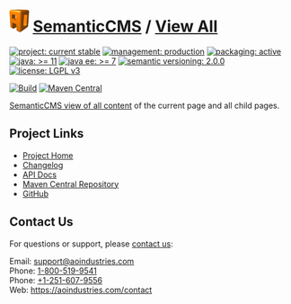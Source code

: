 # [<img src="ao-logo.png" alt="AO Logo" width="35" height="40">](https://github.com/aoindustries) [SemanticCMS](https://github.com/aoindustries/semanticcms) / [View All](https://github.com/aoindustries/semanticcms-view-all)

[![project: current stable](https://semanticcms.com/ao-badges/project-current-stable.svg)](https://aoindustries.com/life-cycle#project-current-stable)
[![management: production](https://semanticcms.com/ao-badges/management-production.svg)](https://aoindustries.com/life-cycle#management-production)
[![packaging: active](https://semanticcms.com/ao-badges/packaging-active.svg)](https://aoindustries.com/life-cycle#packaging-active)  
[![java: &gt;= 11](https://semanticcms.com/ao-badges/java-11.svg)](https://docs.oracle.com/en/java/javase/11/docs/api/)
[![java ee: &gt;= 7](https://semanticcms.com/ao-badges/javaee-7.svg)](https://docs.oracle.com/javaee/7/api/)
[![semantic versioning: 2.0.0](https://semanticcms.com/ao-badges/semver-2.0.0.svg)](http://semver.org/spec/v2.0.0.html)
[![license: LGPL v3](https://semanticcms.com/ao-badges/license-lgpl-3.0.svg)](https://www.gnu.org/licenses/lgpl-3.0)

[![Build](https://github.com/aoindustries/semanticcms-view-all/workflows/Build/badge.svg?branch=master)](https://github.com/aoindustries/semanticcms-view-all/actions?query=workflow%3ABuild)
[![Maven Central](https://maven-badges.herokuapp.com/maven-central/com.semanticcms/semanticcms-view-all/badge.svg)](https://maven-badges.herokuapp.com/maven-central/com.semanticcms/semanticcms-view-all)

[SemanticCMS view of all content](https://github.com/aoindustries/semanticcms-view-all) of the current page and all child pages.

## Project Links
* [Project Home](https://semanticcms.com/view-all/)
* [Changelog](https://semanticcms.com/view-all/changelog)
* [API Docs](https://semanticcms.com/view-all/apidocs/)
* [Maven Central Repository](https://search.maven.org/artifact/com.semanticcms/semanticcms-view-all)
* [GitHub](https://github.com/aoindustries/semanticcms-view-all)

## Contact Us
For questions or support, please [contact us](https://aoindustries.com/contact):

Email: [support@aoindustries.com](mailto:support@aoindustries.com)  
Phone: [1-800-519-9541](tel:1-800-519-9541)  
Phone: [+1-251-607-9556](tel:+1-251-607-9556)  
Web: https://aoindustries.com/contact
